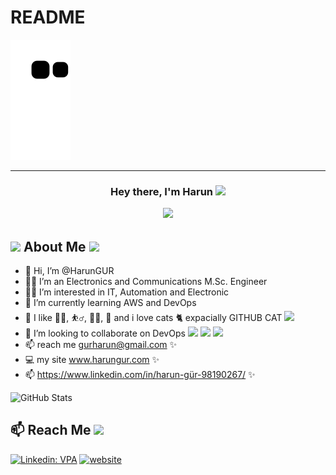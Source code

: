 # README

![snake svg](https://github.com/HRNGR/HRNGR/blob/output/github-contribution-grid-snake.svg)

---------------

<h3 align="center">Hey there, I'm Harun  <img src="https://media.giphy.com/media/hvRJCLFzcasrR4ia7z/giphy.gif" width="28">

  
<a href="#"><img width="50%" height="auto" src="![image](https://user-images.githubusercontent.com/96360040/158347720-eccfe991-1374-49d0-a3b7-3047b362fe7c.png)" height="75px"/></a>

## <img src="https://media-exp1.licdn.com/dms/image/C5603AQFkmiGOd9S9dg/profile-displayphoto-shrink_800_800/0/1641839805384?e=1652918400&v=beta&t=UckwfzJ2JEYBriMqDmApb6oAEiAZq3gJv_nsgE5LqKE" width="7%"> About Me <img src="https://user-images.githubusercontent.com/96360040/158361364-108b1c19-f72a-46b7-bc6a-e0f43ad2c8fa.png" width="7%">
 
  
  
- 👋 Hi, I’m @HarunGUR
- 👨‍🎓 I’m an Electronics and Communications M.Sc. Engineer
- 👨‍🏫 I’m interested in IT, Automation and Electronic
- 👀 I’m currently learning AWS and DevOps 
- 🥇 I like 🏊‍♂, ⛹‍♂, 🚵‍♂, 🎣 and i love cats 🐈 expacially GITHUB CAT <img src="https://user-images.githubusercontent.com/96360040/158361364-108b1c19-f72a-46b7-bc6a-e0f43ad2c8fa.png" width="4%">
- 💞️ I’m looking to collaborate on DevOps <img src="https://logos-world.net/wp-content/uploads/2021/08/Amazon-Web-Services-AWS-Emblem.png" width="4%"> <img src="https://cdn.wmaraci.com/nedir/Microsoft-Azure.png" width="4%"> <img src="https://1000logos.net/wp-content/uploads/2020/05/Logo-Google-Cloud.jpg" width="4%">
- 📫 reach me gurharun@gmail.com  ✨
- 💻 my site www.harungur.com   ✨
- 📫 https://www.linkedin.com/in/harun-gür-98190267/   ✨
  
![GitHub Stats](https://github-readme-stats.vercel.app/api?username=HRNGR&theme=radical)

  
## 📫 Reach Me <img src='https://raw.githubusercontent.com/ShahriarShafin/ShahriarShafin/main/Assets/handshake.gif' width="70px">

[![Linkedin: VPA](https://img.shields.io/badge/linkedin-%230077B5.svg?&style=for-the-badge&logo=linkedin&logoColor=white)](https://www.linkedin.com/in/harun-gür-98190267/)
[![website](https://img.shields.io/badge/gmail-f1f2f6.svg?&style=for-the-badge&logo=gmail&logoColor=red)](mailto:gurharun@gmail.com)
  
<!---
HRNGR/HRNGR is a ✨ special ✨ repository because its `README.md` (this file) appears on your GitHub profile.
You can click the Preview link to take a look at your changes.
--->
